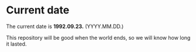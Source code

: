 # Current date

The current date is **1992.09.23.** (YYYY.MM.DD.)

This repository will be good when the world ends, so we will know how long it lasted.